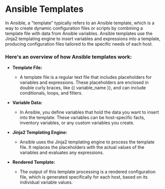 # Ansible Templates
In Ansible, a "template" typically refers to an Ansible template, which is a way to create dynamic configuration files or scripts by combining a template file with data from Ansible variables. Ansible templates use the Jinja2 templating engine to insert variables and expressions into a template, producing configuration files tailored to the specific needs of each host.

### Here's an overview of how Ansible templates work:

- **Template File:**
  - A template file is a regular text file that includes placeholders for variables and expressions. These placeholders are enclosed in double curly braces, like {{ variable_name }}, and can include conditionals, loops, and filters.

- **Variable Data:**
  - In Ansible, you define variables that hold the data you want to insert into the template. These variables can be host-specific facts, inventory variables, or any custom variables you create.

- **Jinja2 Templating Engine:**
  - Ansible uses the Jinja2 templating engine to process the template file. It replaces the placeholders with the actual values of the variables and evaluates any expressions.

- **Rendered Template:**
  - The output of this template processing is a rendered configuration file, which is generated specifically for each host, based on its individual variable values.
